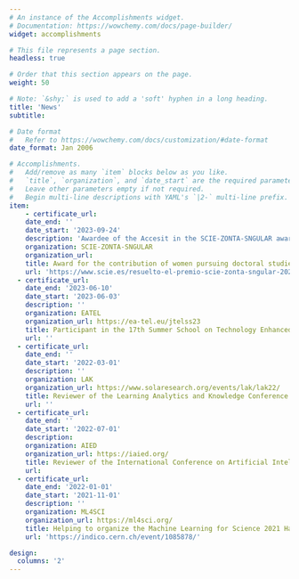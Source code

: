 ```yaml
---
# An instance of the Accomplishments widget.
# Documentation: https://wowchemy.com/docs/page-builder/
widget: accomplishments

# This file represents a page section.
headless: true

# Order that this section appears on the page.
weight: 50

# Note: `&shy;` is used to add a 'soft' hyphen in a long heading.
title: 'News'
subtitle:

# Date format
#   Refer to https://wowchemy.com/docs/customization/#date-format
date_format: Jan 2006

# Accomplishments.
#   Add/remove as many `item` blocks below as you like.
#   `title`, `organization`, and `date_start` are the required parameters.
#   Leave other parameters empty if not required.
#   Begin multi-line descriptions with YAML's `|2-` multi-line prefix.
item:
    - certificate_url:
    date_end: ''
    date_start: '2023-09-24'
    description: 'Awardee of the Accesit in the SCIE-ZONTA-SNGULAR awards. The main objective of this award is to recognize the outstanding contributions of women who are currently pursuing a doctoral program in computer science. In addition, it seeks to encourage their start in a research career and create references for new generations, thus contributing to reducing the gender gap in the field of computing in Spain.'
    organization: SCIE-ZONTA-SNGULAR
    organization_url: 
    title: Award for the contribution of women pursuing doctoral studies in the area of computer science in Spain
    url: 'https://www.scie.es/resuelto-el-premio-scie-zonta-sngular-2023/'
  - certificate_url:
    date_end: '2023-06-10'
    date_start: '2023-06-03'
    description: ''
    organization: EATEL
    organization_url: https://ea-tel.eu/jtelss23
    title: Participant in the 17th Summer School on Technology Enhanced Learning
    url: ''
  - certificate_url:
    date_end: ''
    date_start: '2022-03-01'
    description: ''
    organization: LAK
    organization_url: https://www.solaresearch.org/events/lak/lak22/
    title: Reviewer of the Learning Analytics and Knowledge Conference
    url: ''
  - certificate_url: 
    date_end: ''
    date_start: '2022-07-01'
    description: 
    organization: AIED
    organization_url: https://iaied.org/
    title: Reviewer of the International Conference on Artificial Intelligence in Education
    url: 
  - certificate_url: 
    date_end: '2022-01-01'
    date_start: '2021-11-01'
    description: ''
    organization: ML4SCI
    organization_url: https://ml4sci.org/
    title: Helping to organize the Machine Learning for Science 2021 Hackathon
    url: 'https://indico.cern.ch/event/1085878/'

design:
  columns: '2'
---
```

